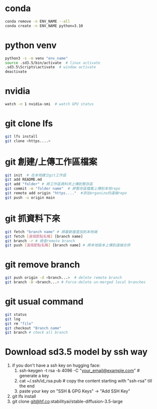 # conda
```bash
conda remove -n ENV_NAME --all  
conda create -n ENV_NAME python=3.10
```

# python venv
```bash
python3 -s -m venv "env_name"  
source .sd3.5/bin/activate  # linux activate  
.sd3.5\Scripts\activate  # window activate  
deactivate  
```

# nvidia
```bash
watch -n 1 nvidia-smi  # watch GPU status
```

# git clone lfs  
```bash
git lfs install  
git clone <https....>
```

# git 創建/上傳工作區檔案  
```bash
git init  # 在本地建立git工作區  
git add README.md  
git add "folder" # 將工作區資料夾上傳到暫存區    
git commit -m "folder name"  # 將暫存區檔案上傳到本地repo  
git remote add origin "https...."  #添加organize的遠端repo
git push -u origin main     
```
# git 抓資料下來
```bash
git fetch "branch name" # 將最新進度加到本地端
git fetch [遠端節點名稱] [branch name]
git branch -r # 檢查remote branch
git push [遠端節點名稱] [branch name] # 將本地版本上傳到遠端合併
```

# git remove branch  
```bash
git push origin -d <branch...>  # delete remote branch  
git branch -D <branch...> # Force-delete un-merged local branches  
```

# git usual command  
```bash
git status  
git log  
git rm "file"
git checkout "Branch name"
git branch # check all branch
```

# Download sd3.5 model by ssh way  
1. if you don't have a ssh key on hugging face:  
   1.  ssh-keygen -t rsa -b 4096 -C "your_email@example.com" # generate a key  
   2.  cat ~/.ssh/id_rsa.pub # copy the content starting with "ssh-rsa" till the end  
   3.  paste your key on "SSH & GPG Keys" -> "Add SSH Key"  
2. git lfs install  
3. git clone git@hf.co:stabilityai/stable-diffusion-3.5-large  


